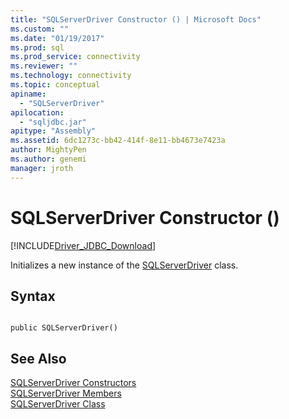 ```yaml
---
title: "SQLServerDriver Constructor () | Microsoft Docs"
ms.custom: ""
ms.date: "01/19/2017"
ms.prod: sql
ms.prod_service: connectivity
ms.reviewer: ""
ms.technology: connectivity
ms.topic: conceptual
apiname: 
  - "SQLServerDriver"
apilocation: 
  - "sqljdbc.jar"
apitype: "Assembly"
ms.assetid: 6dc1273c-bb42-414f-8e11-bb4673e7423a
author: MightyPen
ms.author: genemi
manager: jroth
---
```

# SQLServerDriver Constructor ()
[!INCLUDE[Driver_JDBC_Download](../../../includes/driver_jdbc_download.md)]

  Initializes a new instance of the [SQLServerDriver](../../../connect/jdbc/reference/sqlserverdriver-class.md) class.  
  
## Syntax  
  
```  
  
public SQLServerDriver()  
```  
  
## See Also  
 [SQLServerDriver Constructors](../../../connect/jdbc/reference/sqlserverdriver-constructors.md)   
 [SQLServerDriver Members](../../../connect/jdbc/reference/sqlserverdriver-members.md)   
 [SQLServerDriver Class](../../../connect/jdbc/reference/sqlserverdriver-class.md)  
  
  
